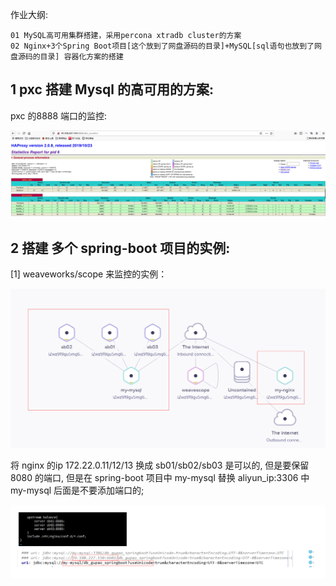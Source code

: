 作业大纲:

```
01 MySQL高可用集群搭建，采用percona xtradb cluster的方案
02 Nginx+3个Spring Boot项目[这个放到了网盘源码的目录]+MySQL[sql语句也放到了网盘源码的目录] 容器化方案的搭建
```

## 1 pxc 搭建 Mysql 的高可用的方案:

pxc 的8888 端口的监控:

![](/assets/import_20191108213601.png)

## 2 搭建 多个 spring-boot 项目的实例:

\[1\] weaveworks/scope 来监控的实例：

![](/assets/import_20191109114501.png)

将 nginx 的ip 172.22.0.11/12/13 换成 sb01/sb02/sb03 是可以的, 但是要保留 8080 的端口, 但是在 spring-boot 项目中 my-mysql 替换 aliyun\_ip:3306 中 my-mysql 后面是不要添加端口的;

![](/assets/import_20191109115101.png)

